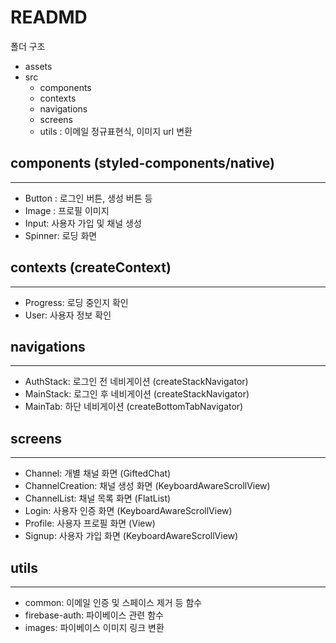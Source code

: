 # READMD

폴더 구조

- assets
- src
  - components
  - contexts
  - navigations
  - screens
  - utils : 이메일 정규표현식, 이미지 url 변환



## components (styled-components/native)

------

- Button : 로그인 버튼, 생성 버튼 등
- Image : 프로필 이미지
- Input: 사용자 가입 및 채널 생성
- Spinner: 로딩 화면

## contexts (createContext)

------

- Progress: 로딩 중인지 확인
- User: 사용자 정보 확인

## navigations

------

- AuthStack: 로그인 전 네비게이션 (createStackNavigator)
- MainStack: 로그인 후 네비게이션 (createStackNavigator)
- MainTab: 하단 네비게이션 (createBottomTabNavigator)

## screens

------

- Channel: 개별 채널 화면 (GiftedChat)
- ChannelCreation: 채널 생성 화면 (KeyboardAwareScrollView)
- ChannelList: 채널 목록 화면 (FlatList)
- Login: 사용자 인증 화면 (KeyboardAwareScrollView)
- Profile: 사용자 프로필 화면 (View)
- Signup: 사용자 가입 화면 (KeyboardAwareScrollView)

## utils

------

- common: 이메일 인증 및 스페이스 제거 등 함수
- firebase-auth: 파이베이스 관련 함수
- images: 파이베이스 이미지 링크 변환


